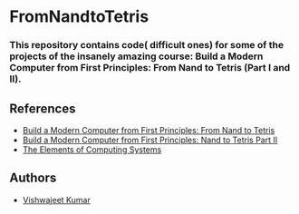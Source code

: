 # FromNandtoTetris

### This repository contains code( difficult ones) for some of the projects of the insanely amazing course: Build a Modern Computer from First Principles: From Nand to Tetris (Part I and II).

##  References <a name = "references"></a>
- [Build a Modern Computer from First Principles: From Nand to Tetris](https://www.coursera.org/learn/build-a-computer/home/welcome)
- [Build a Modern Computer from First Principles: Nand to Tetris Part II](https://www.coursera.org/learn/nand2tetris2/home/welcome)
- [ The Elements of Computing Systems](https://mitpress.mit.edu/books/elements-computing-systems)

##  Authors <a name = "authors"></a>
- [Vishwajeet Kumar](https://github.com/vishwajeetkr) 
